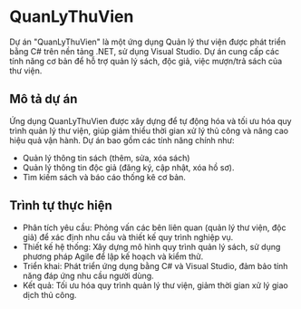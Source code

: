 # QuanLyThuVien
Dự án "QuanLyThuVien" là một ứng dụng Quản lý thư viện được phát triển bằng C# trên nền tảng .NET, sử dụng Visual Studio. Dự án cung cấp các tính năng cơ bản để hỗ trợ quản lý sách, độc giả, việc mượn/trả sách của thư viện.

## Mô tả dự án
Ứng dụng QuanLyThuVien được xây dựng để tự động hóa và tối ưu hóa quy trình quản lý thư viện, giúp giảm thiểu thời gian xử lý thủ công và nâng cao hiệu quả vận hành. Dự án bao gồm các tính năng chính như:
- Quản lý thông tin sách (thêm, sửa, xóa sách)
- Quản lý thông tin độc giả (đăng ký, cập nhật, xóa hồ sơ).
- Tìm kiếm sách và báo cáo thống kê cơ bản.

## Trình tự thực hiện
- Phân tích yêu cầu: Phỏng vấn các bên liên quan (quản lý thư viện, độc giả) để xác định nhu cầu và thiết kế quy trình nghiệp vụ.
- Thiết kế hệ thống: Xây dựng mô hình quy trình quản lý sách, sử dụng phương pháp Agile để lập kế hoạch và kiểm thử.
- Triển khai: Phát triển ứng dụng bằng C# và Visual Studio, đảm bảo tính năng đáp ứng nhu cầu người dùng.
- Kết quả: Tối ưu hóa quy trình quản lý thư viện, giảm thời gian xử lý giao dịch thủ công.
